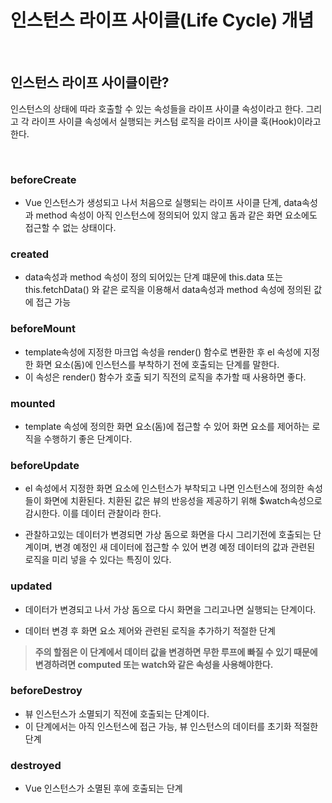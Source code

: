 # 인스턴스 라이프 사이클(Life Cycle) 개념

<br>

## 인스턴스 라이프 사이클이란?

인스턴스의 상태에 따라 호출할 수 있는 속성들을 라이프 사이클 속성이라고 한다. 그리고
각 라이프 사이클 속성에서 실행되는 커스텀 로직을 라이프 사이클 훅(Hook)이라고 한다.

<br>

### beforeCreate

- Vue 인스턴스가 생성되고 나서 처음으로 실행되는 라이프 사이클 단계, data속성과 method 속성이 아직 인스턴스에 정의되어 있지 않고 돔과 같은 화면 요소에도 접근할 수 없는 상태이다.

### created

- data속성과 method 속성이 정의 되어있는 단계 떄문에 this.data 또는 this.fetchData() 와 같은 로직을 이용해서 data속성과 method 속성에 정의된 값에 접근 가능

### beforeMount

- template속성에 지정한 마크업 속성을 render() 함수로 변환한 후 el 속성에 지정한 화면 요소(돔)에 인스턴스를 부착하기 전에 호출되는 단계를 말한다.
- 이 속성은 render() 함수가 호출 되기 직전의 로직을 추가할 때 사용하면 좋다.

### mounted

- template 속성에 정의한 화면 요소(돔)에 접근할 수 있어 화면 요소를 제어하는 로직을 수행하기 좋은 단계이다.

### beforeUpdate

- el 속성에서 지정한 화면 요소에 인스턴스가 부착되고 나면 인스턴스에 정의한 속성들이 화면에 치환된다. 치환된 값은 뷰의 반응성을 제공하기 위해 $watch속성으로 감시한다. 이를 데이터 관찰이라 한다.

- 관찰하고있는 데이터가 변경되면 가상 돔으로 화면을 다시 그리기전에 호출되는 단계이며, 변경 예정인 새 데이터에 접근할 수 있어 변경 예정 데이터의 값과 관련된 로직을 미리 넣을 수 있다는 특징이 있다.

### updated

- 데이터가 변경되고 나서 가상 돔으로 다시 화면을 그리고나면 실행되는 단계이다.

- 데이터 변경 후 화면 요소 제어와 관련된 로직을 추가하기 적절한 단계

> **주의 할점은 이 단계에서 데이터 값을 변경하면 무한 루프에 빠질 수 있기 때문에 변경하려면 computed 또는 watch와 같은 속성을 사용해야한다.**

### beforeDestroy

- 뷰 인스턴스가 소멸되기 직전에 호출되는 단계이다.
- 이 단계에서는 아직 인스턴스에 접근 가능, 뷰 인스턴스의 데이터를 초기화 적절한 단계

### destroyed

- Vue 인스턴스가 소멸된 후에 호출되는 단계
